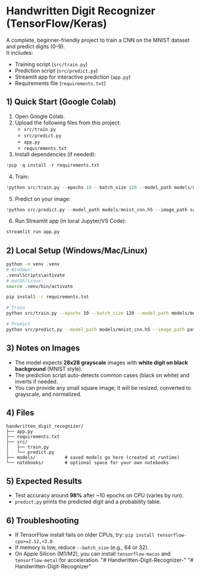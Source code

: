 # Handwritten Digit Recognizer (TensorFlow/Keras)

A complete, beginner-friendly project to train a CNN on the MNIST dataset and predict digits (0–9).  
It includes:
- Training script (`src/train.py`)
- Prediction script (`src/predict.py`)
- Streamlit app for interactive prediction (`app.py`)
- Requirements file (`requirements.txt`)

## 1) Quick Start (Google Colab)
1. Open Google Colab.
2. Upload the following files from this project:
   - `src/train.py`
   - `src/predict.py`
   - `app.py`
   - `requirements.txt`
3. Install dependencies (if needed):
```python
!pip -q install -r requirements.txt
```
4. Train:
```python
!python src/train.py --epochs 10 --batch_size 128 --model_path models/mnist_cnn.h5
```
5. Predict on your image:
```python
!python src/predict.py --model_path models/mnist_cnn.h5 --image_path sample_7.png
```
6. Run Streamlit app (in local Jupyter/VS Code):
```bash
streamlit run app.py
```

## 2) Local Setup (Windows/Mac/Linux)
```bash
python -m venv .venv
# Windows:
.venv\Scripts\activate
# macOS/Linux:
source .venv/bin/activate

pip install -r requirements.txt

# Train
python src/train.py --epochs 10 --batch_size 128 --model_path models/mnist_cnn.h5

# Predict
python src/predict.py --model_path models/mnist_cnn.h5 --image_path path/to/your_digit.png
```

## 3) Notes on Images
- The model expects **28x28 grayscale** images with **white digit on black background** (MNIST style).
- The prediction script auto-detects common cases (black on white) and inverts if needed.
- You can provide any small square image; it will be resized, converted to grayscale, and normalized.

## 4) Files
```
handwritten_digit_recognizer/
├── app.py
├── requirements.txt
├── src/
│   ├── train.py
│   └── predict.py
├── models/           # saved models go here (created at runtime)
└── notebooks/        # optional space for your own notebooks
```

## 5) Expected Results
- Test accuracy around **98%** after ~10 epochs on CPU (varies by run).
- `predict.py` prints the predicted digit and a probability table.

## 6) Troubleshooting
- If TensorFlow install fails on older CPUs, try: `pip install tensorflow-cpu>=2.12,<3.0`.
- If memory is low, reduce `--batch_size` (e.g., 64 or 32).
- On Apple Silicon (M1/M2), you can install `tensorflow-macos` and `tensorflow-metal` for acceleration.
"# Handwritten-Digit-Recognizer-" 
"# Handwritten-Digit-Recognizer" 

